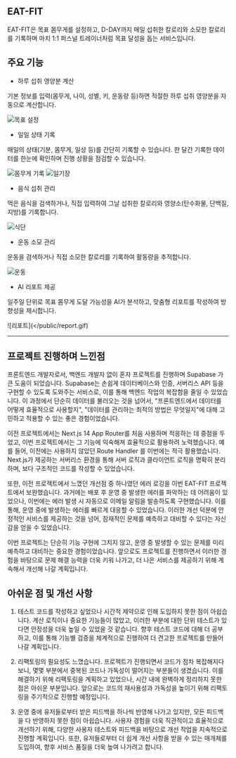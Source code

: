 ## EAT-FIT

EAT-FIT은 목표 몸무게를 설정하고, D-DAY까지 매일 섭취한 칼로리와 소모한 칼로리를 기록하며 마치 1:1 퍼스널 트레이너처럼 목표 달성을 돕는 서비스입니다.

## 주요 기능

-   하루 섭취 영양분 계산

기본 정보를 입력(몸무게, 나이, 성별, 키, 운동량 등)하면 적절한 하루 섭취 영양분을 자동으로 계산합니다.

![목표 설정](/public/image-2.png)

-   일일 상태 기록

매일의 상태(기분, 몸무게, 일상 등)를 간단히 기록할 수 있습니다.
한 달간 기록한 데이터를 한눈에 확인하며 진행 상황을 점검할 수 있습니다.

![몸무게 기록](/public/image-7.png)
![일기장](/public/diary.gif)

-   음식 섭취 관리

먹은 음식을 검색하거나, 직접 입력하여 그날 섭취한 칼로리와 영양소(탄수화물, 단백질, 지방)를 기록합니다.

![식단](/public/meal.gif)

-   운동 소모 관리

운동을 검색하거나 직접 소모한 칼로리를 기록하여 활동량을 추적합니다.

![운동](/public/exercise.gif)

-   AI 리포트 제공

일주일 단위로 목표 몸무게 도달 가능성을 AI가 분석하고, 맞춤형 리포트를 작성하여 방향성을 제시합니다.

![리포트](</public/report.gif)

---

## 프로젝트 진행하며 느낀점

프론트엔드 개발자로서, 백엔드 개발자 없이 혼자 프로젝트를 진행하며 Supabase 가 큰 도움이 되었습니다. Supabase는 손쉽게 데이터베이스와 인증, 서버리스 API 등을 구현할 수 있도록 도와주는 서비스로, 이를 통해 백엔드 작업의 복잡함을 줄일 수 있었습니다. 이 과정에서 단순히 데이터를 불러오는 것을 넘어서, "프론트엔드에서 데이터를 어떻게 효율적으로 사용할지", "데이터를 관리하는 최적의 방법은 무엇일지"에 대해 고민하고 적용할 수 있는 좋은 경험이었습니다.

이전 프로젝트에서는 Next.js 14 App Router를 처음 사용하며 적응하는 데 중점을 두었고, 이번 프로젝트에서는 그 기능에 익숙해져 효율적으로 활용하려 노력했습니다. 예를 들어, 이전에는 사용하지 않았던 Route Handler 를 이번에는 적극 활용했습니다. Next.js가 제공하는 서버리스 환경을 통해 서버 로직과 클라이언트 로직을 명확히 분리하며, 보다 구조적인 코드를 작성할 수 있었습니다.

또한, 이전 프로젝트에서 느꼈던 개선점 중 하나였던 에러 로깅을 이번 EAT-FIT 프로젝트에서 보완했습니다. 과거에는 배포 후 운영 중 발생한 에러를 파악하는 데 어려움이 있었으나, 이번에는 에러 발생 시 자동으로 이메일 알림을 발송하도록 구현했습니다. 이를 통해, 운영 중에 발생하는 에러를 빠르게 대응할 수 있었습니다. 이러한 개선 덕분에 안정적인 서비스를 제공하는 것을 넘어, 잠재적인 문제를 예측하고 대비할 수 있다는 자신감을 얻을 수 있었습니다.

이번 프로젝트는 단순히 기능 구현에 그치지 않고, 운영 중 발생할 수 있는 문제를 미리 예측하고 대비하는 중요한 경험이었습니다. 앞으로도 프로젝트를 진행하면서 이러한 경험을 바탕으로 문제 해결 능력을 더욱 키워 나가고, 더 나은 서비스를 제공하기 위해 계속해서 개선해 나갈 계획입니다.

## 아쉬운 점 및 개선 사항

1. 테스트 코드를 작성하고 싶었으나 시간적 제약으로 인해 도입하지 못한 점이 아쉽습니다. 계산 로직이나 중요한 기능들이 많았고, 이러한 부분에 대한 단위 테스트가 있다면 안정성을 더욱 높일 수 있었을 것 같습니다. 향후 테스트 코드에 대해 더 공부하고, 이를 통해 기능별 검증을 체계적으로 진행하여 더 견고한 프로젝트를 만들어 나갈 계획입니다.

2. 리팩토링의 필요성도 느꼈습니다. 프로젝트가 진행되면서 코드가 점차 복잡해지다 보니, 몇몇 부분에서 중복된 코드나 가독성이 떨어지는 부분들이 생겼습니다. 이를 해결하기 위해 리팩토링을 계획하고 있었으나, 시간 내에 완벽하게 정리하지 못한 점은 아쉬운 부분입니다. 앞으로는 코드의 재사용성과 가독성을 높이기 위해 리팩토링을 주기적으로 진행할 예정입니다.

3. 운영 중에 유저들로부터 받은 피드백을 하나씩 반영해 나가고 있지만, 모든 피드백을 다 반영하지 못한 점이 아쉽습니다. 사용자 경험을 더욱 직관적이고 효율적으로 개선하기 위해, 다양한 사용자 테스트와 피드백을 바탕으로 개선 작업을 지속적으로 진행할 계획입니다. 또한, 유저들로부터 더 쉽게 개선 사항을 받을 수 있는 매개체를 도입하여, 향후 서비스 품질을 더욱 높여 나가려고 합니다.
